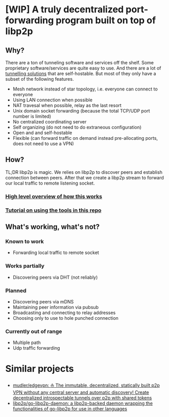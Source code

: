 # [WIP] A truly decentralized port-forwarding program built on top of libp2p

## Why?
There are a ton of tunneling software and services off the shelf. Some proprietary software/services
are quite easy to use. And there are a lot of [tunnelling solutions](https://github.com/anderspitman/awesome-tunneling)
that are self-hostable. But most of they only have a subset of the following features.

- Mesh network instead of star topology, i.e. everyone can connect to everyone
- Using LAN connection when possible
- NAT travesal when possible, relay as the last resort
- Unix domain socket forwarding (because the total TCP/UDP port number is limited)
- No centralized coordinating server
- Self organizing (do not need to do extraneous configuration)
- Open and and self-hostable
- Flexible (can forward traffic on demand instead pre-allocating ports, does not need to use a VPN)

## How?
TL;DR libp2p is magic. We relies on libp2p to discover peers and establish connection between peers.
After that we create a libp2p stream to forward our local traffic to remote listening socket.

### [High level overview of how this works](./docs/overview.md)

### [Tutorial on using the tools in this repo](./docs/tutorial.md)

## What's working, what's not?
### Known to work
- Forwarding local traffic to remote socket

### Works partially
- Discovering peers via DHT (not reliably)

### Planned
- Discovering peers via mDNS
- Maintaining peer information via pubsub
- Broadcasting and connecting to relay addresses
- Choosing only to use to hole punched connection

### Currently out of range
- Multiple path
- Udp traffic forwarding

# Similar projects
- [mudler/edgevpn: :sailboat: The immutable, decentralized, statically built p2p VPN without any central server and automatic discovery! Create decentralized introspectable tunnels over p2p with shared tokens](https://github.com/mudler/edgevpn)
- [libp2p/go-libp2p-daemon: a libp2p-backed daemon wrapping the functionalities of go-libp2p for use in other languages](https://github.com/libp2p/go-libp2p-daemon)
